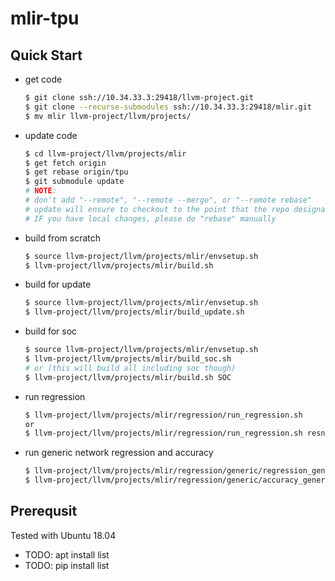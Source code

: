 # mlir-tpu

## Quick Start

* get code

  ```sh
  $ git clone ssh://10.34.33.3:29418/llvm-project.git
  $ git clone --recurse-submodules ssh://10.34.33.3:29418/mlir.git
  $ mv mlir llvm-project/llvm/projects/
  ```

* update code

  ```sh
  $ cd llvm-project/llvm/projects/mlir
  $ get fetch origin
  $ get rebase origin/tpu
  $ git submodule update
  # NOTE:
  # don't add "--remote", "--remote --merge", or "--remote rebase"
  # update will ensure to checkout to the point that the repo designated
  # IF you have local changes, please do "rebase" manually
  ```

* build from scratch

  ```sh
  $ source llvm-project/llvm/projects/mlir/envsetup.sh
  $ llvm-project/llvm/projects/mlir/build.sh
  ```

* build for update

  ```sh
  $ source llvm-project/llvm/projects/mlir/envsetup.sh
  $ llvm-project/llvm/projects/mlir/build_update.sh
  ```

* build for soc

  ```sh
  $ source llvm-project/llvm/projects/mlir/envsetup.sh
  $ llvm-project/llvm/projects/mlir/build_soc.sh
  # or (this will build all including soc though)
  $ llvm-project/llvm/projects/mlir/build.sh SOC
  ```

* run regression

  ```sh
  $ llvm-project/llvm/projects/mlir/regression/run_regression.sh
  or
  $ llvm-project/llvm/projects/mlir/regression/run_regression.sh resnet50
  ```

* run generic network regression and accuracy

  ```sh
  $ llvm-project/llvm/projects/mlir/regression/generic/regression_generic.sh mobilenet_v2
  $ llvm-project/llvm/projects/mlir/regression/generic/accuracy_generic.sh mobilenet_v2 50000
  ```

## Prerequsit

Tested with Ubuntu 18.04

* TODO: apt install list
* TODO: pip install list
